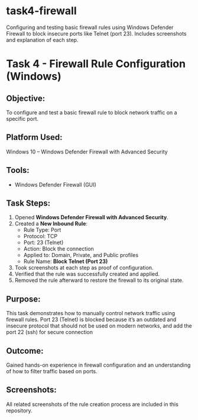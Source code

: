 # task4-firewall
 Configuring and testing basic firewall rules using Windows Defender Firewall to block insecure ports like Telnet (port 23). Includes screenshots and explanation of each step.


# Task 4 - Firewall Rule Configuration (Windows)

## Objective:
To configure and test a basic firewall rule to block network traffic on a specific port.

## Platform Used:
Windows 10 – Windows Defender Firewall with Advanced Security

## Tools:
- Windows Defender Firewall (GUI)

## Task Steps:

1. Opened **Windows Defender Firewall with Advanced Security**.
2. Created a **New Inbound Rule**:
   - Rule Type: Port
   - Protocol: TCP
   - Port: 23 (Telnet)
   - Action: Block the connection
   - Applied to: Domain, Private, and Public profiles
   - Rule Name: **Block Telnet (Port 23)**
3. Took screenshots at each step as proof of configuration.
4. Verified that the rule was successfully created and applied.
5. Removed the rule afterward to restore the firewall to its original state.

## Purpose:
This task demonstrates how to manually control network traffic using firewall rules. Port 23 (Telnet) is blocked because it’s an outdated and insecure protocol that should not be used on modern networks, and add the port 22 (ssh) for secure connection

## Outcome:
Gained hands-on experience in firewall configuration and an understanding of how to filter traffic based on ports.

## Screenshots:
All related screenshots of the rule creation process are included in this repository.
